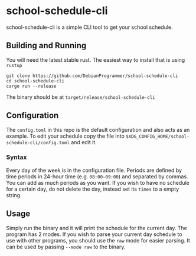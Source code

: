 # school-schedule-cli
school-schedule-cli is a simple CLI tool to get your school schedule.

## Building and Running
You will need the latest stable rust. The easiest way to install that is using `rustup`
```
git clone https://github.com/DebianProgrammer/school-schedule-cli
cd school-schedule-cli
cargo run --release
```
The binary should be at `target/release/school-schedule-cli`

## Configuration
The `config.toml` in this repo is the default configuration and also acts as an example. To edit your schedule copy the file into `$XDG_CONFIG_HOME/school-schedule-cli/config.toml` and edit it.

### Syntax
Every day of the week is in the configuration file. Periods are defined by time periods in 24-hour time (e.g. `08:00-09:00`) and separated by commas. You can add as much periods as you want. If you wish to have no schedule for a certain day, do not delete the day, instead set its `times` to a empty string.

## Usage
Simply run the binary and it will print the schedule for the current day. The program has 2 modes. If you wish to parse your current day schedule to use with other programs, you should use the `raw` mode for easier parsing. It can be used by passing `--mode raw` to the binary.

